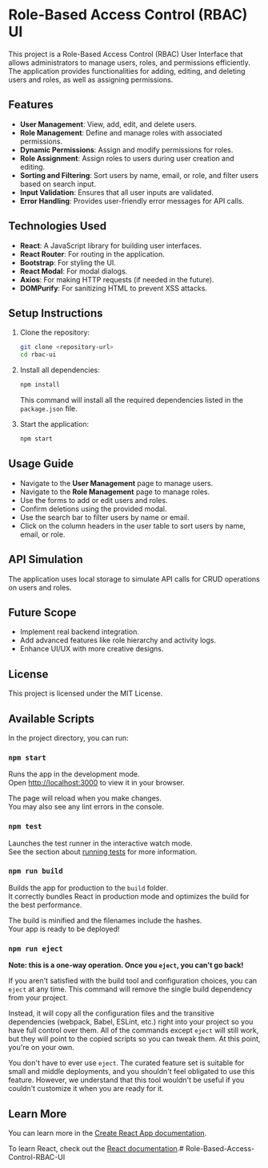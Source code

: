# Role-Based Access Control (RBAC) UI

This project is a Role-Based Access Control (RBAC) User Interface that allows administrators to manage users, roles, and permissions efficiently. The application provides functionalities for adding, editing, and deleting users and roles, as well as assigning permissions.

## Features
- **User Management**: View, add, edit, and delete users.
- **Role Management**: Define and manage roles with associated permissions.
- **Dynamic Permissions**: Assign and modify permissions for roles.
- **Role Assignment**: Assign roles to users during user creation and editing.
- **Sorting and Filtering**: Sort users by name, email, or role, and filter users based on search input.
- **Input Validation**: Ensures that all user inputs are validated.
- **Error Handling**: Provides user-friendly error messages for API calls.

## Technologies Used
- **React**: A JavaScript library for building user interfaces.
- **React Router**: For routing in the application.
- **Bootstrap**: For styling the UI.
- **React Modal**: For modal dialogs.
- **Axios**: For making HTTP requests (if needed in the future).
- **DOMPurify**: For sanitizing HTML to prevent XSS attacks.

## Setup Instructions
1. Clone the repository:
   ```bash
   git clone <repository-url>
   cd rbac-ui
   ```
2. Install all dependencies:
   ```bash
   npm install
   ```
   This command will install all the required dependencies listed in the `package.json` file.

3. Start the application:
   ```bash
   npm start
   ```

## Usage Guide
- Navigate to the **User Management** page to manage users.
- Navigate to the **Role Management** page to manage roles.
- Use the forms to add or edit users and roles.
- Confirm deletions using the provided modal.
- Use the search bar to filter users by name or email.
- Click on the column headers in the user table to sort users by name, email, or role.

## API Simulation
The application uses local storage to simulate API calls for CRUD operations on users and roles.

## Future Scope
- Implement real backend integration.
- Add advanced features like role hierarchy and activity logs.
- Enhance UI/UX with more creative designs.

## License
This project is licensed under the MIT License.

## Available Scripts

In the project directory, you can run:

### `npm start`

Runs the app in the development mode.\
Open [http://localhost:3000](http://localhost:3000) to view it in your browser.

The page will reload when you make changes.\
You may also see any lint errors in the console.

### `npm test`

Launches the test runner in the interactive watch mode.\
See the section about [running tests](https://facebook.github.io/create-react-app/docs/running-tests) for more information.

### `npm run build`

Builds the app for production to the `build` folder.\
It correctly bundles React in production mode and optimizes the build for the best performance.

The build is minified and the filenames include the hashes.\
Your app is ready to be deployed!

### `npm run eject`

**Note: this is a one-way operation. Once you `eject`, you can't go back!**

If you aren't satisfied with the build tool and configuration choices, you can `eject` at any time. This command will remove the single build dependency from your project.

Instead, it will copy all the configuration files and the transitive dependencies (webpack, Babel, ESLint, etc.) right into your project so you have full control over them. All of the commands except `eject` will still work, but they will point to the copied scripts so you can tweak them. At this point, you're on your own.

You don't have to ever use `eject`. The curated feature set is suitable for small and middle deployments, and you shouldn't feel obligated to use this feature. However, we understand that this tool wouldn't be useful if you couldn't customize it when you are ready for it.

## Learn More

You can learn more in the [Create React App documentation](https://facebook.github.io/create-react-app/docs/getting-started).

To learn React, check out the [React documentation](https://reactjs.org/).# Role-Based-Access-Control-RBAC-UI
